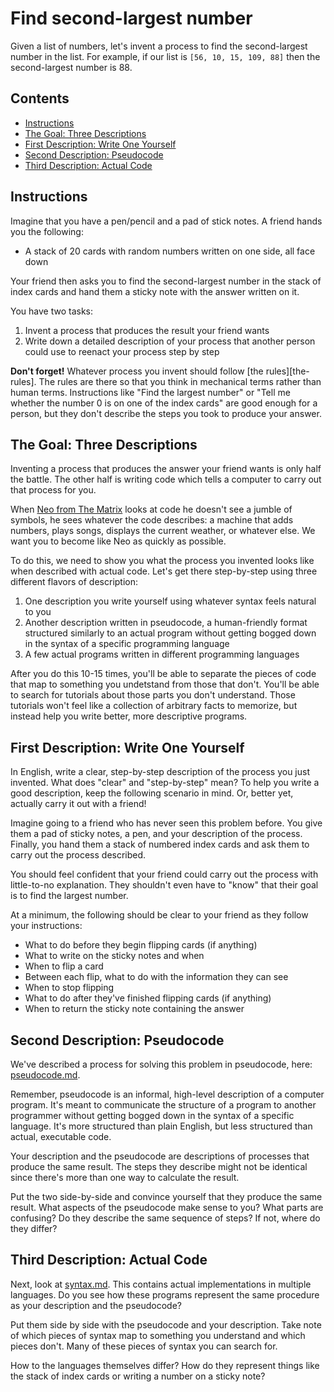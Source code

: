 # Find second-largest number

Given a list of numbers, let's invent a process to find the second-largest number in the list. For example, if our list is `[56, 10, 15, 109, 88]` then the second-largest number is 88.


## Contents <!-- omit in toc -->

- [Instructions](#instructions)
- [The Goal: Three Descriptions](#the-goal-three-descriptions)
- [First Description: Write One Yourself](#first-description-write-one-yourself)
- [Second Description: Pseudocode](#second-description-pseudocode)
- [Third Description: Actual Code](#third-description-actual-code)

## Instructions

Imagine that you have a pen/pencil and a pad of stick notes. A friend hands you the following:

- A stack of 20 cards with random numbers written on one side, all face down

Your friend then asks you to find the second-largest number in the stack of index cards and hand them a sticky note with the answer written on it.

You have two tasks:

1. Invent a process that produces the result your friend wants
1. Write down a detailed description of your process that another person could use to reenact your process step by step

**Don't forget!**  Whatever process you invent should follow [the rules][the-rules]. The rules are there so that you think in mechanical terms rather than human terms.  Instructions like "Find the largest number" or "Tell me whether the number 0 is on one of the index cards" are good enough for a person, but they don't describe the steps you took to produce your answer.

## The Goal: Three Descriptions

Inventing a process that produces the answer your friend wants is only half the battle. The other half is writing code which tells a computer to carry out that process for you.

When [Neo from The Matrix](https://www.youtube.com/watch?v=3vAnuBtyEYE) looks at code he doesn't see a jumble of symbols, he sees whatever the code describes: a machine that adds numbers, plays songs, displays the current weather, or whatever else. We want you to become like Neo as quickly as possible.

To do this, we need to show you what the process you invented looks like when described with actual code. Let's get there step-by-step using three different flavors of description:

1. One description you write yourself using whatever syntax feels natural to you
1. Another description written in pseudocode, a human-friendly format structured similarly to an actual program without getting bogged down in the syntax of a specific programming language
1. A few actual programs written in different programming languages

After you do this 10-15 times, you'll be able to separate the pieces of code that map to something you undetstand from those that don't. You'll be able to search for tutorials about those parts you don't understand. Those tutorials won't feel like a collection of arbitrary facts to memorize, but instead help you write better, more descriptive programs.

## First Description: Write One Yourself

In English, write a clear, step-by-step description of the process you just invented.  What does "clear" and "step-by-step" mean? To help you write a good description, keep the following scenario in mind. Or, better yet, actually carry it out with a friend!

Imagine going to a friend who has never seen this problem before. You give them a pad of sticky notes, a pen, and your description of the process. Finally, you hand them a stack of numbered index cards and ask them to carry out the process described.

You should feel confident that your friend could carry out the process with little-to-no explanation. They shouldn't even have to "know" that their goal is to find the largest number.

At a minimum, the following should be clear to your friend as they follow your instructions:

- What to do before they begin flipping cards (if anything)
- What to write on the sticky notes and when
- When to flip a card
- Between each flip, what to do with the information they can see
- When to stop flipping
- What to do after they've finished flipping cards (if anything)
- When to return the sticky note containing the answer

## Second Description: Pseudocode

We've described a process for solving this problem in pseudocode, here: [pseudocode.md](pseudocode.md).

Remember, pseudocode is an informal, high-level description of a computer program. It's meant to communicate the structure of a program to another programmer without getting bogged down in the syntax of a specific language.  It's more structured than plain English, but less structured than actual, executable code.

Your description and the pseudocode are descriptions of processes that produce the same result. The steps they describe might not be identical since there's more than one way to calculate the result.

Put the two side-by-side and convince yourself that they produce the same result.  What aspects of the pseudocode make sense to you?  What parts are confusing? Do they describe the same sequence of steps?  If not, where do they differ?

## Third Description: Actual Code

Next, look at [syntax.md](syntax.md). This contains actual implementations in multiple languages. Do you see how these programs represent the same procedure as your description and the pseudocode?

Put them side by side with the pseudocode and your description.  Take note of which pieces of syntax map to something you understand and which pieces don't.  Many of these pieces of syntax you can search for.

How to the languages themselves differ? How do they represent things like the stack of index cards or writing a number on a sticky note?
